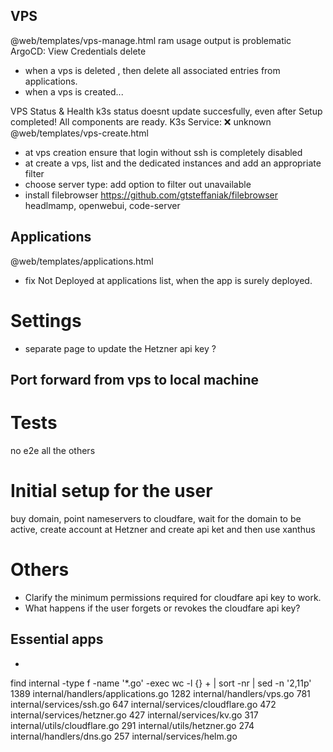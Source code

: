 ## VPS

@web/templates/vps-manage.html
ram usage output is problematic
ArgoCD: View Credentials  delete

- when a vps is deleted , then delete all associated entries from applications.
- when a vps is created...
 
VPS Status & Health
k3s status doesnt update succesfully, even after Setup completed! All components are ready.
 K3s Service: ❌ unknown 
@web/templates/vps-create.html
- at vps creation ensure that login without ssh is completely disabled
- at create a vps, list and the dedicated instances and add an appropriate filter
- choose server type: add option to filter out unavailable
- install filebrowser https://github.com/gtsteffaniak/filebrowser
headlmamp, openwebui, code-server

## Applications
@web/templates/applications.html

- fix Not Deployed at applications list, when the app is surely deployed.

# Settings

- separate page to update the Hetzner api key ?

## Port forward from vps to local machine


# Tests

no e2e all the others

# Initial setup for the user

buy domain, point nameservers to cloudfare, wait for the domain to be active, create account at Hetzner and create api ket
 and then use xanthus

# Others

- Clarify the minimum permissions required for cloudfare api key to work.
- What happens if the user forgets or revokes the cloudfare api key?

## Essential apps

- 

 find internal -type f -name '*.go' -exec wc -l {} + | sort -nr | sed -n '2,11p'
  1389 internal/handlers/applications.go
  1282 internal/handlers/vps.go
   781 internal/services/ssh.go
   647 internal/services/cloudflare.go
   472 internal/services/hetzner.go
   427 internal/services/kv.go
   317 internal/utils/cloudflare.go
   291 internal/utils/hetzner.go
   274 internal/handlers/dns.go
   257 internal/services/helm.go